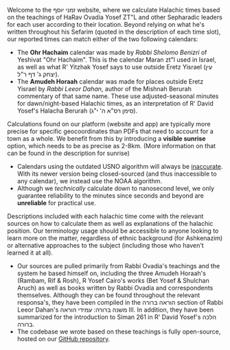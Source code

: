 Welcome to the זמני יוסף website, where we calculate Halachic times based on the teachings of HaRav Ovadia Yosef ZT"L and other Sepharadic leaders for each user according to their location. Beyond relying on what he's written throughout his Sefarim (quoted in the description of each time slot), our reported times can match either of the two following calendars:

- The **Ohr Hachaim** calendar was made by *Rabbi Shelomo Benizri* of Yeshivat "Ohr Hachaim". This is the calendar Maran zt"l used in Israel, as well as what R' Yitzhak Yosef says to use outside Eretz Yisrael (עין יצחק ג' דף ר"ל).
- The **Amudeh Horaah** calendar was made for places outside Eretz Yisrael by *Rabbi Leeor Dahan*, author of the Mishnah Berurah commentary of that same name. These use adjusted-seasonal minutes for dawn/night-based Halachic times, as an interpretation of R' David Yosef's Halacha Berurah (סימן רס"א ה' י"ג).

Calculations found on our platform (website and app) are typically more precise for specific geocoordinates than PDFs that need to account for a town as a whole. We benefit from this by introducing a **visible sunrise** option, which needs to be as precise as 2-8km. (More information on that can be found in the description for sunrise)
- Calendars using the outdated USNO algorithm will always be [inaccurate](https://github.com/KosherJava/zmanim/commit/b69dc31cf041279523fc9a4a6ac06912736487bb). With its newer version being closed-sourced (and thus inaccessible to any calendar), we instead use the NOAA algorithm.
- Although we _technically_ calculate down to nanosecond level, we only guarantee reliability to the minutes since seconds and beyond are **unreliable** for practical use.

Descriptions included with each halachic time come with the relevant sources on how to calculate them as well as explanations of the halachic position. Our terminology usage should be accessible to anyone looking to learn more on the matter, regardless of ethnic background (for Ashkenazim) or alternative approaches to the subject (including those who haven't learned it at all).
- Our sources are pulled primarily from Rabbi Ovadia's teachings and the system he based himself on, including the three Amudeh Horaah's (Rambam, Rif & Rosh), R Yosef Cairo's works (Bet Yosef & Shulchan Aruch) as well as books written by Rabbi Ovadia and correspondents themselves. Although they can be found throughout the relevant responsa's, they have been compiled in the הוראה ברורה section of Rabbi Leeor Dahan's משנה ברורה: עמידי הוראה III. In addition, they have been summarized for the introduction to Siman 261 in R' David Yosef's הלכה ברורה.
- The codebase we wrote based on these teachings is fully open-source, hosted on our [GitHub repository](https://github.com/Elyahu41/royzmanimwebsite).